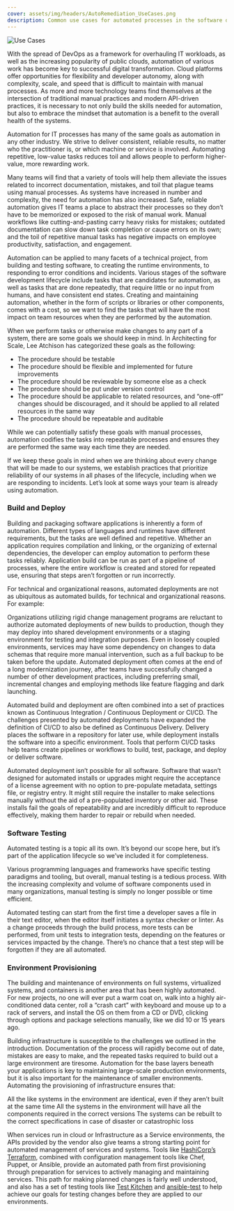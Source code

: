 ```yaml
---
cover: assets/img/headers/AutoRemediation_UseCases.png
description: Common use cases for automated processes in the software development lifecycle.
---
```

![Use Cases](../assets/img/headers/AutoRemediation_UseCases.png)

With the spread of DevOps as a framework for overhauling IT workloads, as well as the increasing popularity of public clouds, automation of various work has become key to successful digital transformation. Cloud platforms offer opportunities for flexibility and developer autonomy, along with complexity, scale, and speed that is difficult to maintain with manual processes.  As more and more technology teams find themselves at the intersection of traditional manual practices and modern API-driven practices, it is necessary to not only build the skills needed for automation, but also to embrace the mindset that automation is a benefit to the overall health of the systems.

Automation for IT processes has many of the same goals as automation in any other industry. We strive to deliver consistent, reliable results, no matter who the practitioner is, or which machine or service is involved. Automating repetitive, low-value tasks reduces toil and allows people to perform higher-value, more rewarding work.

Many teams will find that a variety of tools will help them alleviate the issues related to incorrect documentation, mistakes, and toil that plague teams using manual processes. As systems have increased in number and complexity, the need for automation has also increased. Safe, reliable automation gives IT teams a place to abstract their processes so they don’t have to be memorized or exposed to the risk of manual work. Manual workflows like cutting-and-pasting carry heavy risks for mistakes; outdated documentation can slow down task completion or cause errors on its own; and the toil of repetitive manual tasks has negative impacts on employee productivity, satisfaction, and engagement.

Automation can be applied to many facets of a technical project, from building and testing software, to creating the runtime environments, to responding to error conditions and incidents. Various stages of the software development lifecycle include tasks that are candidates for automation, as well as tasks that are done repeatedly, that require little or no input from humans, and have consistent end states. Creating and maintaining automation, whether in the form of scripts or libraries or other components, comes with a cost, so we want to find the tasks that will have the most impact on team resources when they are performed by the automation.

When we perform tasks or otherwise make changes to any part of a system, there are some goals we should keep in mind. In Architecting for Scale, Lee Atchison has categorized these goals as the following:

* The procedure should be testable
* The procedure should be flexible and implemented for future improvements
* The procedure should be reviewable by someone else as a check
* The procedure should be put under version control
* The procedure should be applicable to related resources, and “one-off” changes should be discouraged, and it should be applied to all related resources in the same way
* The procedure should be repeatable and auditable

While we can potentially satisfy these goals with manual processes, automation codifies the tasks into repeatable processes and ensures they are performed the same way each time they are needed.

If we keep these goals in mind when we are thinking about every change that will be made to our systems, we establish practices that prioritize reliability of our systems in all phases of the lifecycle, including when we are responding to incidents. Let’s look at some ways your team is already using automation.

### Build and Deploy
Building and packaging software applications is inherently a form of automation. Different types of languages and runtimes have different requirements, but the tasks are well defined and repetitive. Whether an application requires compilation and linking, or the organizing of external dependencies, the developer can employ automation to perform these tasks reliably. Application build can be run as part of a pipeline of processes, where the entire workflow is created and stored for repeated use, ensuring that steps aren’t forgotten or run incorrectly.

For technical and organizational reasons, automated deployments are not as ubiquitous as automated builds, for technical and organizational reasons. For example:

Organizations utilizing rigid change management programs are reluctant to authorize automated deployments of new builds to production, though they may deploy into shared development environments or a staging environment for testing and integration purposes.
Even in loosely coupled environments, services may have some dependency on changes to data schemas that require more manual intervention, such as a full backup to be taken before the update.
Automated deployment often comes at the end of a long modernization journey, after teams have successfully changed a number of other development practices, including preferring small, incremental changes and employing methods like feature flagging and dark launching.

Automated build and deployment are often combined into a set of practices known as Continuous Integration / Continuous Deployment or CI/CD. The challenges presented by automated deployments have expanded the definition of CI/CD to also be defined as Continuous Delivery. Delivery places the software in a repository for later use, while deployment installs the software into a specific environment. Tools that perform CI/CD tasks help teams create pipelines or workflows to build, test, package, and deploy or deliver software.

Automated deployment isn’t possible for all software. Software that wasn’t designed for automated installs or upgrades might require the acceptance of a license agreement with no option to pre-populate metadata, settings file, or registry entry. It might still require the installer to make selections manually without the aid of a pre-populated inventory or other aid. These installs fail the goals of repeatability and are incredibly difficult to reproduce effectively, making them harder to repair or rebuild when needed.

### Software Testing
Automated testing is a topic all its own. It’s beyond our scope here, but it’s part of the application lifecycle so we’ve included it for completeness.

Various programming languages and frameworks have specific testing paradigms and tooling, but overall, manual testing is a tedious process. With the increasing complexity and volume of software components used in many organizations, manual testing is simply no longer possible or time efficient.

Automated testing can start from the first time a developer saves a file in their text editor, when the editor itself initiates a syntax checker or linter. As a change proceeds through the build process, more tests can be performed, from unit tests to integration tests, depending on the features or services impacted by the change. There’s no chance that a test step will be forgotten if they are all automated.

### Environment Provisioning
The building and maintenance of environments on full systems, virtualized systems, and containers is another area that has been highly automated. For new projects, no one will ever put a warm coat on, walk into a highly air-conditioned data center, roll a “crash cart” with keyboard and mouse up to a rack of servers, and install the OS on them from a CD or DVD, clicking through options and package selections manually, like we did 10 or 15 years ago.

Building infrastructure is susceptible to the challenges we outlined in the introduction. Documentation of the process will rapidly become out of date, mistakes are easy to make, and the repeated tasks required to build out a large environment are tiresome. Automation for the base layers beneath your applications is key to maintaining large-scale production environments, but it is also important for the maintenance of smaller environments. Automating the provisioning of infrastructure ensures that:

All the like systems in the environment are identical, even if they aren’t built at the same time
All the systems in the environment will have all the components required in the correct versions
The systems can be rebuilt to the correct specifications in case of disaster or catastrophic loss

When services run in cloud or Infrastructure as a Service environments, the APIs provided by the vendor also give teams a strong starting point for automated management of services and systems. Tools like [HashiCorp’s Terraform](https://www.terraform.io/), combined with configuration management tools like Chef, Puppet, or Ansible, provide an automated path from first provisioning through preparation for services to actively managing and maintaining services. This path for making planned changes is fairly well understood, and also has a set of testing tools like [Test Kitchen](https://kitchen.ci/) and [ansible-test](https://docs.ansible.com/ansible/latest/dev_guide/testing.html) to help achieve our goals for testing changes before they are applied to our environments.
